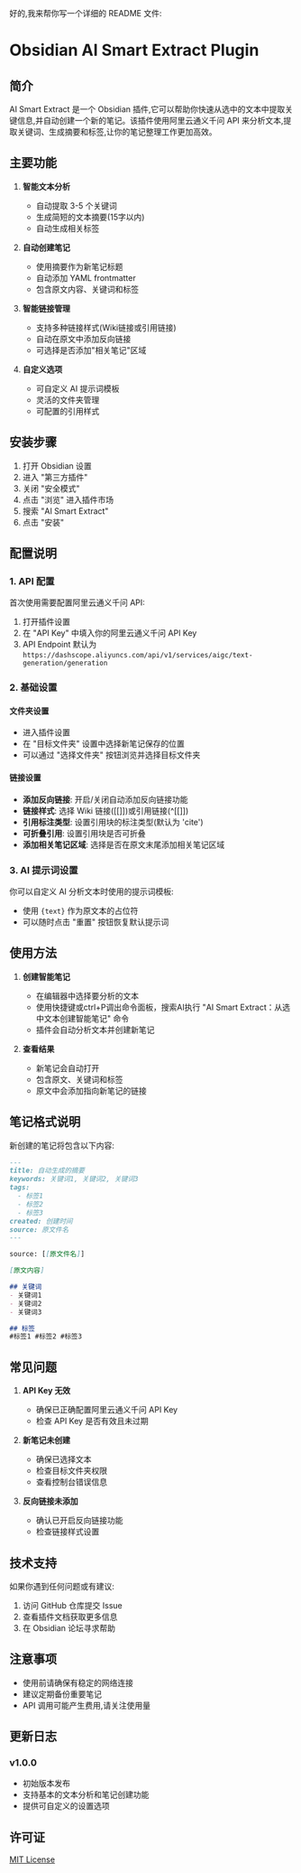 好的,我来帮你写一个详细的 README 文件:

# Obsidian AI Smart Extract Plugin

## 简介

AI Smart Extract 是一个 Obsidian 插件,它可以帮助你快速从选中的文本中提取关键信息,并自动创建一个新的笔记。该插件使用阿里云通义千问 API 来分析文本,提取关键词、生成摘要和标签,让你的笔记整理工作更加高效。

## 主要功能

1. **智能文本分析**
   - 自动提取 3-5 个关键词
   - 生成简短的文本摘要(15字以内)
   - 自动生成相关标签

2. **自动创建笔记**
   - 使用摘要作为新笔记标题
   - 自动添加 YAML frontmatter
   - 包含原文内容、关键词和标签

3. **智能链接管理**
   - 支持多种链接样式(Wiki链接或引用链接)
   - 自动在原文中添加反向链接
   - 可选择是否添加"相关笔记"区域

4. **自定义选项**
   - 可自定义 AI 提示词模板
   - 灵活的文件夹管理
   - 可配置的引用样式

## 安装步骤

1. 打开 Obsidian 设置
2. 进入 "第三方插件"
3. 关闭 "安全模式"
4. 点击 "浏览" 进入插件市场
5. 搜索 "AI Smart Extract"
6. 点击 "安装"

## 配置说明

### 1. API 配置

首次使用需要配置阿里云通义千问 API:

1. 打开插件设置
2. 在 "API Key" 中填入你的阿里云通义千问 API Key
3. API Endpoint 默认为 `https://dashscope.aliyuncs.com/api/v1/services/aigc/text-generation/generation`

### 2. 基础设置

#### 文件夹设置
- 进入插件设置
- 在 "目标文件夹" 设置中选择新笔记保存的位置
- 可以通过 "选择文件夹" 按钮浏览并选择目标文件夹

#### 链接设置
- **添加反向链接**: 开启/关闭自动添加反向链接功能
- **链接样式**: 选择 Wiki 链接([[]])或引用链接(^[[]])
- **引用标注类型**: 设置引用块的标注类型(默认为 'cite')
- **可折叠引用**: 设置引用块是否可折叠
- **添加相关笔记区域**: 选择是否在原文末尾添加相关笔记区域

### 3. AI 提示词设置

你可以自定义 AI 分析文本时使用的提示词模板:
- 使用 `{text}` 作为原文本的占位符
- 可以随时点击 "重置" 按钮恢复默认提示词

## 使用方法

1. **创建智能笔记**
   - 在编辑器中选择要分析的文本
   - 使用快捷键或ctrl+P调出命令面板，搜索AI执行 "AI Smart Extract：从选中文本创建智能笔记" 命令
   - 插件会自动分析文本并创建新笔记

2. **查看结果**
   - 新笔记会自动打开
   - 包含原文、关键词和标签
   - 原文中会添加指向新笔记的链接

## 笔记格式说明

新创建的笔记将包含以下内容:

```markdown
---
title: 自动生成的摘要
keywords: 关键词1, 关键词2, 关键词3
tags:
  - 标签1
  - 标签2
  - 标签3
created: 创建时间
source: 原文件名
---

source: [[原文件名]]

[原文内容]

## 关键词
- 关键词1
- 关键词2
- 关键词3

## 标签
#标签1 #标签2 #标签3
```

## 常见问题

1. **API Key 无效**
   - 确保已正确配置阿里云通义千问 API Key
   - 检查 API Key 是否有效且未过期

2. **新笔记未创建**
   - 确保已选择文本
   - 检查目标文件夹权限
   - 查看控制台错误信息

3. **反向链接未添加**
   - 确认已开启反向链接功能
   - 检查链接样式设置

## 技术支持

如果你遇到任何问题或有建议:
1. 访问 GitHub 仓库提交 Issue
2. 查看插件文档获取更多信息
3. 在 Obsidian 论坛寻求帮助

## 注意事项

- 使用前请确保有稳定的网络连接
- 建议定期备份重要笔记
- API 调用可能产生费用,请关注使用量

## 更新日志

### v1.0.0
- 初始版本发布
- 支持基本的文本分析和笔记创建功能
- 提供可自定义的设置选项

## 许可证

[MIT License](LICENSE)